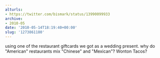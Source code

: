 ```yaml
---
alturls:
- https://twitter.com/bismark/status/13990099933
archive:
- 2010-05
date: '2010-05-14T18:19:40+00:00'
slug: '1273861180'
---
```


using one of the restaurant giftcards we got as a wedding present. why do "American" restaurants mix "Chinese" and "Mexican"? Wonton Tacos?

